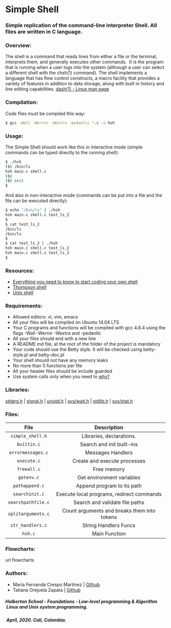 # Simple Shell
### Simple replication of the command-line interpreter Shell. All files are written in C language.

### Overview:
The shell is a command that reads lines from either a file or the terminal, interprets them, and generally executes other commands.  It is the program that is running when a user logs into the system (although a user can select a different shell with the chsh(1) command).
The shell implements a language that has flow control constructs, a macro facility that provides a variety of features in addition to data storage, along with built in history and line editing capabilities. [dash(1) - Linux man page](https://linux.die.net/man/1/dash)

### Compilation:
Code files must be compiled this way:
```bash
$ gcc -Wall -Werror -Wextra -pedantic *.c -o hsh
```
### Usage:
The Simple Shell should work like this in interactive mode (simple commands can be typed directly to the running shell):
```bash
$ ./hsh
($) /bin/ls
hsh main.c shell.c
($)
($) exit
$
```
And also in non-interactive mode (commands can be put into a file and the file can be executed directly):
```bash
$ echo "/bin/ls" | ./hsh
hsh main.c shell.c test_ls_2
$
$ cat test_ls_2
/bin/ls
/bin/ls
$
$ cat test_ls_2 | ./hsh
hsh main.c shell.c test_ls_2
hsh main.c shell.c test_ls_2
$
```
### Resources:
* [Everything you need to know to start coding your own shell](https://intranet.hbtn.io/concepts/64)
* [Thompson shell](https://en.wikipedia.org/wiki/Thompson_shell)
* [Unix shell](https://en.wikipedia.org/wiki/Unix_shell)

### Requirements:
* Allowed editors: vi, vim, emacs
* All your files will be compiled on Ubuntu 14.04 LTS
* Your C programs and functions will be compiled with gcc 4.8.4 using the flags -Wall -Werror -Wextra and -pedantic
* All your files should end with a new line
* A README.md file, at the root of the folder of the project is mandatory
* Your code should use the Betty style. It will be checked using betty-style.pl and betty-doc.pl
* Your shell should not have any memory leaks
* No more than 5 functions per file
* All your header files should be include guarded
* Use system calls only when you need to [why?](https://www.quora.com/Why-are-system-calls-expensive-in-operating-systems)

### Libraries:

[stdarg.h](https://en.wikipedia.org/wiki/Stdarg.h) | [signal.h](https://en.wikipedia.org/wiki/C_signal_handling) |
[unistd.h](https://en.wikipedia.org/wiki/Unistd.h) | [sys/wait.h](https://pubs.opengroup.org/onlinepubs/009695399/basedefs/sys/wait.h.html) | [stdlib.h](https://es.wikipedia.org/wiki/Stdlib.h) | [sys/stat.h](https://pubs.opengroup.org/onlinepubs/007908799/xsh/sysstat.h.html)

### Files:

| File | Description |
| :---: | :---: |
| `simple_shell.h` | Libraries, declarations. |
| `builtin.c` | Search and init built-ins |
| `errormessages.c` | Messages Handlers |
| `execute.c` | Create and execute processes |
| `freeall.c` | Free memory |
| `getenv.c` | Get environment variables |
| `pathappend.c` | Append program to its path |
| `searchinit.c` | Execute local programs, redirect commands |
| `searchpathfile.c` | Search and validate file paths |
| `splitarguments.c` | Count arguments and breaks them into tokens |
| `str_handlers.c` | String Handlers Funcs |
| `hsh.c` | Main Function |

### Flowcharts:
url flowcharts

### Authors:
* Maria Fernanda Crespo Martinez | [Github](https://github.com/mfcrespo)
* Tatiana Orejuela Zapata | [Github](https://github.com/tatsOre)

##### Holberton School - Foundations - Low-level programming & Algorithm  Linux and Unix system programming.
#####  April, 2020. Cali, Colombia.
